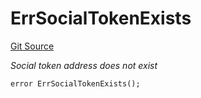 # ErrSocialTokenExists
[Git Source](https://github.com/Crossbell-Box/Crossbell-Contracts/blob/638047aa8a24788643a179bc4e4bad5b13618581/contracts/libraries/Error.sol)

*Social token address does not exist*


```solidity
error ErrSocialTokenExists();
```

